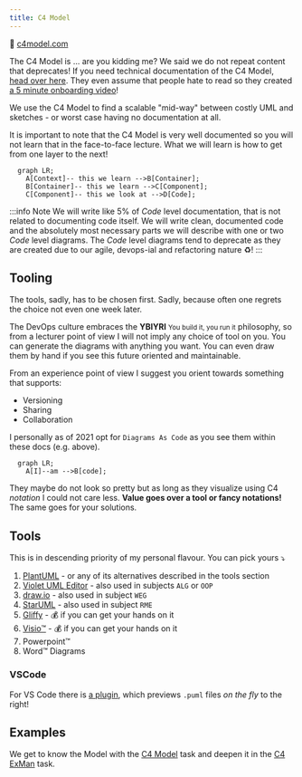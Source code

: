```yaml
---
title: C4 Model
---
```


🔗 [c4model.com](https://c4model.com/)

The C4 Model is ... are you kidding me? We said we do not repeat content that deprecates! If you need technical documentation of the C4 Model, [head over here](https://c4model.com/). They even assume that people hate to read so they created [a 5 minute onboarding video](https://www.youtube.com/watch?v=x2-rSnhpw0g)!

We use the C4 Model to find a scalable "mid-way" between costly UML and sketches - or worst case having no documentation at all. 

It is important to note that the C4 Model is very well documented so you will not learn that in the face-to-face lecture. What we will learn is how to get from one layer to the next!

```mermaid
  graph LR;
    A[Context]-- this we learn -->B[Container];
    B[Container]-- this we learn -->C[Component];
    C[Component]-- this we look at -->D[Code];
```

:::info Note
We will write like 5% of _Code_ level documentation, that is not related to documenting code itself. We will write clean, documented code and the absolutely most necessary parts we will describe with one or two _Code_ level diagrams. The _Code_ level diagrams tend to deprecate as they are created due to our agile, devops-ial and refactoring nature ♻️!
:::

## Tooling
The tools, sadly, has to be chosen first. Sadly, because often one regrets the choice not even one week later.

The DevOps culture embraces the **YBIYRI** <small>You build it, you run it</small> philosophy, so from a lecturer point of view I will not imply any choice of tool on you. You can generate the diagrams with anything you want. You can even draw them by hand if you see this future oriented and maintainable.

From an experience point of view I suggest you orient towards something that supports:

- Versioning
- Sharing
- Collaboration

I personally as of 2021 opt for `Diagrams As Code` as you see them within these docs (e.g. above).

```mermaid
  graph LR;
    A[I]--am -->B[code];
```

They maybe do not look so pretty but as long as they visualize using C4 _notation_ I could not care less. **Value goes over a tool or fancy notations!** The same goes for your solutions.

## Tools

This is in descending priority of my personal flavour. You can pick yours ⤵️

1. [PlantUML](/docs/tools/plantuml) - or any of its alternatives described in the tools section
2. [Violet UML Editor](http://alexdp.free.fr/violetumleditor/page.php) - also used in subjects `ALG` or `OOP`
3. [draw.io](https://app.diagrams.net/) - also used in subject `WEG`
4. [StarUML](https://staruml.io/) - also used in subject `RME`
5. [Gliffy](https://www.gliffy.com/) - 💰 if you can get your hands on it
6. [Visio™️](https://www.microsoft.com/en-ww/microsoft-365/visio/flowchart-software) - 💰 if you can get your hands on it
7. Powerpoint™️
8. Word™️ Diagrams

### VSCode
For VS Code there is [a plugin](https://marketplace.visualstudio.com/items?itemName=jebbs.plantuml), which previews `.puml` files _on the fly_ to the right!

## Examples

We get to know the Model with the [C4 Model](/docs/tasks/bites/c4-model) task and deepen it in the [C4 ExMan](/docs/tasks/c4-exman) task.